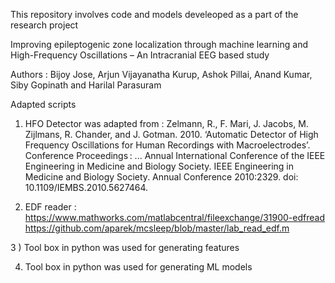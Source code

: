 
This repository involves code and models develeoped as a part of the research project

Improving epileptogenic zone localization through machine learning and High-Frequency Oscillations – An Intracranial EEG based study

Authors : Bijoy Jose, Arjun Vijayanatha Kurup, Ashok Pillai, Anand Kumar, Siby Gopinath and Harilal Parasuram


Adapted scripts

1) HFO Detector was adapted from : 
Zelmann, R., F. Mari, J. Jacobs, M. Zijlmans, R. Chander, and J. Gotman. 2010. ‘Automatic Detector of High Frequency Oscillations for Human Recordings with Macroelectrodes’. Conference Proceedings : ... Annual International Conference of the IEEE Engineering in Medicine and Biology Society. IEEE Engineering in Medicine and Biology Society. Annual Conference 2010:2329. doi: 10.1109/IEMBS.2010.5627464.

2) EDF reader : https://www.mathworks.com/matlabcentral/fileexchange/31900-edfread
https://github.com/aparek/mcsleep/blob/master/lab_read_edf.m

3 ) Tool box in python was used for generating features

4) Tool box in python was used for generating ML models
